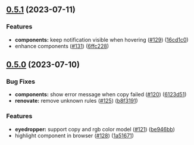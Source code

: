 ## [0.5.1](https://github.com/webfansplz/vite-plugin-vue-devtools/compare/v0.5.0...v0.5.1) (2023-07-11)


### Features

* **components:** keep notification visible when hovering ([#129](https://github.com/webfansplz/vite-plugin-vue-devtools/issues/129)) ([16cd1c0](https://github.com/webfansplz/vite-plugin-vue-devtools/commit/16cd1c0b7611764f3562581bda9105b165acd1bf))
* enhance components ([#131](https://github.com/webfansplz/vite-plugin-vue-devtools/issues/131)) ([6ffc228](https://github.com/webfansplz/vite-plugin-vue-devtools/commit/6ffc2287f74ca9d06b37de9304bec2ead4d91422))



## [0.5.0](https://github.com/webfansplz/vite-plugin-vue-devtools/compare/v0.4.14...v0.5.0) (2023-07-10)


### Bug Fixes

* **components:** show error message when copy failed ([#120](https://github.com/webfansplz/vite-plugin-vue-devtools/issues/120)) ([6123d51](https://github.com/webfansplz/vite-plugin-vue-devtools/commit/6123d5146c96d4dcce9871f39684509e00191828))
* **renovate:** remove unknown rules ([#125](https://github.com/webfansplz/vite-plugin-vue-devtools/issues/125)) ([b8f3191](https://github.com/webfansplz/vite-plugin-vue-devtools/commit/b8f319138af0c84ec844a173d2182f4f92bfa201))


### Features

* **eyedropper:** support copy and rgb color model ([#121](https://github.com/webfansplz/vite-plugin-vue-devtools/issues/121)) ([be946bb](https://github.com/webfansplz/vite-plugin-vue-devtools/commit/be946bbda27530ada80612938a09e7de048de6dd))
* highlight component in browser ([#128](https://github.com/webfansplz/vite-plugin-vue-devtools/issues/128)) ([1a51671](https://github.com/webfansplz/vite-plugin-vue-devtools/commit/1a5167135512ba9972306e7e0d6ed1ad4c25726a))



